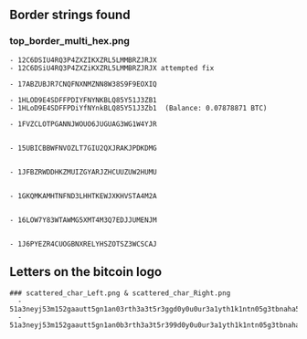 ## Border strings found
  ### top_border_multi_hex.png
    - 12C6DSIU4RQ3P4ZXZIKXZRL5LMMBRZJRJX
    - 12C6DSiU4RQ3P4ZXZiKXZRL5LMMBRZJRJX attempted fix
    
    - 17ABZUBJR7CNQFNXNMZNN8W38S9F9EOXIQ

    - 1HLOD9E4SDFFPDIYFNYNKBLQ85Y51J3ZB1
    - 1HLoD9E4SDFFPDiYfNYnkBLQ85Y51J3Zb1  (Balance: 0.07878871 BTC)
        
    - 1FVZCLOTPGANNJWOUO6JUGUAG3WG1W4YJR
    
    
    - 15UBICBBWFNVOZLT7GIU2QXJRAKJPDKDMG
    
    
    - 1JFBZRWDDHKZMUIZGYARJZHCUUZUW2HUMU
    
    
    - 1GKQMKAMHTNFND3LHHTKEWJXKHVSTA4M2A
    
    
    - 16LOW7Y83WTAWMG5XMT4M3Q7EDJJUMENJM
    
    
    - 1J6PYEZR4CUOGBNXRELYHSZOTSZ3WCSCAJ

  ## Letters on the bitcoin logo
    ### scattered_char_Left.png & scattered_char_Right.png
      - 51a3neyj53m152gaautt5gn1an03rth3a3t5r3ggd0y0u0ur3a1yth1k1ntn05g3tbnaha5a3ty
      - 51a3neyj53m152gaautt5gn1an0b3rth3a3t5r399d0y0u0ur3a1yth1k1ntn05g3tbnaha5a3ty